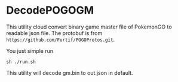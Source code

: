 # DecodePOGOGM

This utility cloud convert binary game master file of PokemonGO to readable json file. The protobuf is from `https://github.com/Furtif/POGOProtos.git`. 

You just simple run  

`sh ./run.sh`

This utility will decode gm.bin to out.json in default. 